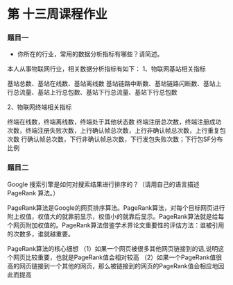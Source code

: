 # 第 十三周课程作业



### 题目一

- 你所在的行业，常用的数据分析指标有哪些？请简述。

本人从事物联网行业，相关数据分析指标有如下：
1、物联网基站相关指标

基站总数、基站在线数、基站离线数
基站链路中断数、基站链路闪断数、基站上行总流量、基站上行总包数、基站下行总流量、基站下行总包数

2、物联网终端相关指标

终端在线数，终端离线数，终端处于其他状态数
终端注册总次数，终端注册成功次数，终端注册失败次数，上行确认帧总次数，上行非确认帧总次数，上行重复包次数
行确认帧总次数，下行非确认帧总次数，下行发包失败次数；下行包SF分布比例



### 题目二

Google 搜索引擎是如何对搜索结果进行排序的？（请用自己的语言描述 PageRank 算法。）



PageRank算法是Google的网页排序算法。PageRank算法，对每个目标网页进行附上权值，权值大的就靠前显示，权值小的就靠后显示。PageRank算法就是给每个网页附加权值的。PageRank算法借鉴学术界论文重要性的评估方法：谁被引用的次数多，谁就越重要。

PageRank算法的核心细想
（1）如果一个网页被很多其他网页链接到的话,说明这个网页比较重要，也就是PageRank值会相对较高
（2）如果一个PageRank值很高的网页链接到一个其他的网页，那么被链接到的网页的PageRank值会相应地因此而提高

